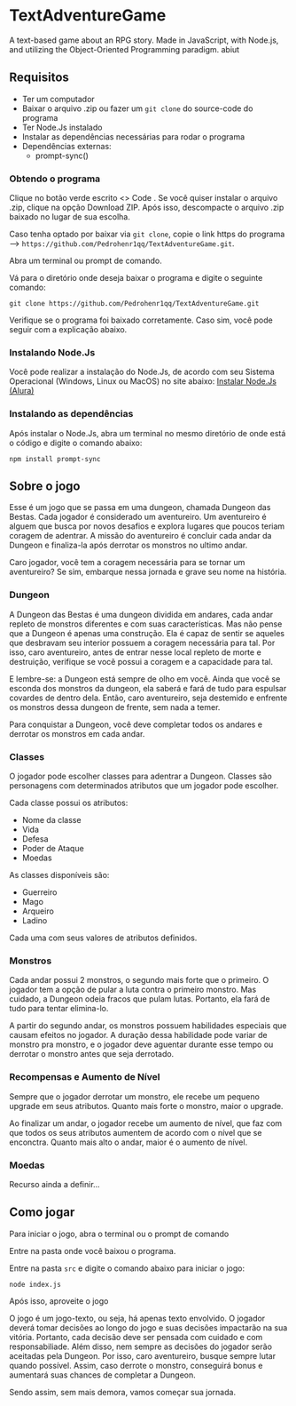 # TextAdventureGame
A text-based game about an RPG story. Made in JavaScript, with Node.js, and utilizing the Object-Oriented Programming paradigm. abiut

## Requisitos
 - Ter um computador
 - Baixar o arquivo .zip ou fazer um `git clone` do source-code do programa
 - Ter Node.Js instalado
 - Instalar as dependências necessárias para rodar o programa
 - Dependências externas:
   - prompt-sync()

### Obtendo o programa
Clique no botão verde escrito <> Code
.
Se você quiser instalar o arquivo .zip, clique na opção Download ZIP. Após isso, descompacte o arquivo .zip baixado no lugar de sua escolha.

Caso tenha optado por baixar via `git clone`, copie o link https do programa --> `https://github.com/Pedrohenr1qq/TextAdventureGame.git`.

Abra um terminal ou prompt de comando.

Vá para o diretório onde deseja baixar o programa e digite o seguinte comando:

```
git clone https://github.com/Pedrohenr1qq/TextAdventureGame.git 
```

Verifique se o programa foi baixado corretamente. Caso sim, você pode seguir com a explicação abaixo.

### Instalando Node.Js
Você pode realizar a instalação do Node.Js, de acordo com seu Sistema Operacional (Windows, Linux ou MacOS) no site abaixo:
[Instalar Node.Js (Alura)](https://www.alura.com.br/artigos/como-instalar-node-js-windows-linux-macos)

### Instalando as dependências
Após instalar o Node.Js, abra um terminal no mesmo diretório de onde está o código e digite o comando abaixo:

```
npm install prompt-sync
```

## Sobre o jogo 
Esse é um jogo que se passa em uma dungeon, chamada Dungeon das Bestas. Cada jogador é considerado um aventureiro. Um aventureiro é alguem que busca por novos desafios e explora lugares que poucos teriam coragem de adentrar. A missão do aventureiro é concluir cada andar da Dungeon e finaliza-la após derrotar os monstros no ultimo andar. 

Caro jogador, você tem a coragem necessária para se tornar um aventureiro? 
Se sim, embarque nessa jornada e grave seu nome na história. 

### Dungeon
A Dungeon das Bestas é uma dungeon dividida em andares, cada andar repleto de monstros diferentes e com suas características. Mas não pense que a Dungeon é apenas uma construção. Ela é capaz de sentir se aqueles que desbravam seu interior possuem a coragem necessária para tal. Por isso, caro aventureiro, antes de entrar nesse local repleto de morte e destruição, verifique se vocẽ possui a coragem e a capacidade para tal. 

E lembre-se:  a Dungeon está sempre de olho em você. Ainda que você se esconda dos monstros da dungeon, ela saberá e fará de tudo para espulsar covardes de dentro dela. Então, caro aventureiro, seja destemido e enfrente os monstros dessa dungeon de frente, sem nada a temer. 

Para conquistar a Dungeon, você deve completar todos os andares e derrotar os monstros em cada andar. 

### Classes
O jogador pode escolher classes para adentrar a Dungeon. Classes são personagens com determinados atributos que um jogador pode escolher.

Cada classe possui os atributos: 
 - Nome da classe
 - Vida
 - Defesa
 - Poder de Ataque
 - Moedas

As classes disponíveis são:
 - Guerreiro
 - Mago
 - Arqueiro
 - Ladino

Cada uma com seus valores de atributos definidos. 

### Monstros
Cada andar possui 2 monstros, o segundo mais forte que o primeiro. O jogador tem a opção de pular a luta contra o primeiro monstro. Mas cuidado, a Dungeon odeia fracos que pulam lutas. Portanto, ela fará de tudo para tentar elimina-lo. 

A partir do segundo andar, os monstros possuem habilidades especiais que causam efeitos no jogador. A duração dessa habilidade pode variar de monstro pra monstro, e o jogador deve aguentar durante esse tempo ou derrotar o monstro antes que seja derrotado.

### Recompensas e Aumento de Nível
Sempre que o jogador derrotar um monstro, ele recebe um pequeno upgrade em seus atributos. Quanto mais forte o monstro, maior o upgrade.

Ao finalizar um andar, o jogador recebe um aumento de nível, que faz com que todos os seus atributos aumentem de acordo com o nível que se enconctra. Quanto mais alto o andar, maior é o aumento de nível.

### Moedas 
Recurso ainda a definir...

## Como jogar
Para iniciar o jogo, abra o terminal ou o prompt de comando

Entre na pasta onde você baixou o programa. 

Entre na pasta `src` e digite o comando abaixo para iniciar o jogo:
```
node index.js
```

Após isso, aproveite o jogo

O jogo é um jogo-texto, ou seja, há apenas texto envolvido. O jogador deverá tomar decisões ao longo do jogo e suas decisões impactarão na sua vitória. Portanto, cada decisão deve ser pensada com cuidado e com responsabiliade. Além disso, nem sempre as decisões do jogador serão aceitadas pela Dungeon. Por isso, caro aventureiro, busque sempre lutar quando possível. Assim, caso derrote o monstro, conseguirá bonus e aumentará suas chances de completar a Dungeon.

Sendo assim, sem mais demora, vamos começar sua jornada.
